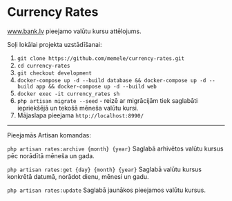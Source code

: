 # Currency Rates

www.bank.lv pieejamo valūtu kursu attēlojums.


Soļi lokālai projekta uzstādīšanai:
1. `git clone https://github.com/memele/currency-rates.git`
2. `cd currency-rates`
3. `git checkout development`
4. `docker-compose up -d --build database && docker-compose up -d --build app && docker-compose up -d --build web`
5. `docker exec -it currency_rates sh`
6. `php artisan migrate --seed` - reizē ar migrācijām tiek saglabāti iepriekšējā un tekošā mēneša valūtu kursi.
7. Mājaslapa pieejama `http://localhost:8990/`


<hr>

Pieejamās Artisan komandas:

`php artisan rates:archive {month} {year}`
Saglabā arhivētos valūtu kursus pēc norādītā mēneša un gada.

`php artisan rates:get {day} {month} {year}`
Saglabā valūtu kursus konkrētā datumā, norādot dienu, mēnesi un gadu.

`php artisan rates:update`
Saglabā jaunākos pieejamos valūtu kursus.
